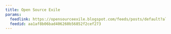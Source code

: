 ```yaml
---
title: Open Source Exile
params:
  feedlink: https://opensourceexile.blogspot.com/feeds/posts/default?alt=rss
  feedid: aa1af8b06bad406260b56852f2cef273
---
```

